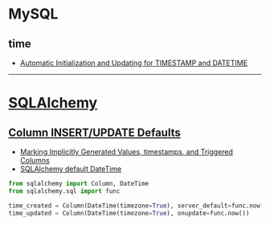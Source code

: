 # MySQL

## time

+ [Automatic Initialization and Updating for TIMESTAMP and DATETIME](https://dev.mysql.com/doc/refman/8.0/en/timestamp-initialization.html)

---
# [SQLAlchemy](https://www.sqlalchemy.org/)

## [Column INSERT/UPDATE Defaults](https://docs.sqlalchemy.org/en/20/core/defaults.html)
+ [Marking Implicitly Generated Values, timestamps, and Triggered Columns](https://docs.sqlalchemy.org/en/20/core/defaults.html#marking-implicitly-generated-values-timestamps-and-triggered-columns)
+ [SQLAlchemy default DateTime](https://stackoverflow.com/questions/13370317/sqlalchemy-default-datetime)

```python
from sqlalchemy import Column, DateTime
from sqlalchemy.sql import func

time_created = Column(DateTime(timezone=True), server_default=func.now())
time_updated = Column(DateTime(timezone=True), onupdate=func.now())
```
